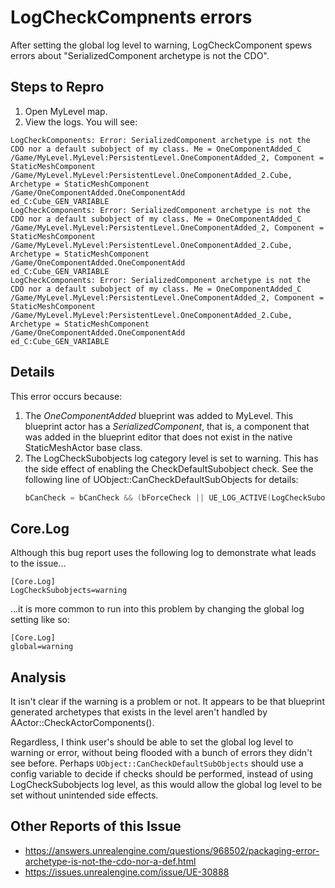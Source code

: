 # LogCheckCompnents errors
After setting the global log level to warning, LogCheckComponent spews errors
about "SerializedComponent archetype is not the CDO".

## Steps to Repro

1. Open MyLevel map.
2. View the logs. You will see:

```
LogCheckComponents: Error: SerializedComponent archetype is not the CDO nor a default subobject of my class. Me = OneComponentAdded_C /Game/MyLevel.MyLevel:PersistentLevel.OneComponentAdded_2, Component = StaticMeshComponent /Game/MyLevel.MyLevel:PersistentLevel.OneComponentAdded_2.Cube, Archetype = StaticMeshComponent /Game/OneComponentAdded.OneComponentAdd
ed_C:Cube_GEN_VARIABLE
LogCheckComponents: Error: SerializedComponent archetype is not the CDO nor a default subobject of my class. Me = OneComponentAdded_C /Game/MyLevel.MyLevel:PersistentLevel.OneComponentAdded_2, Component = StaticMeshComponent /Game/MyLevel.MyLevel:PersistentLevel.OneComponentAdded_2.Cube, Archetype = StaticMeshComponent /Game/OneComponentAdded.OneComponentAdd
ed_C:Cube_GEN_VARIABLE
LogCheckComponents: Error: SerializedComponent archetype is not the CDO nor a default subobject of my class. Me = OneComponentAdded_C /Game/MyLevel.MyLevel:PersistentLevel.OneComponentAdded_2, Component = StaticMeshComponent /Game/MyLevel.MyLevel:PersistentLevel.OneComponentAdded_2.Cube, Archetype = StaticMeshComponent /Game/OneComponentAdded.OneComponentAdd
ed_C:Cube_GEN_VARIABLE
```

## Details

This error occurs because:

1. The *OneComponentAdded* blueprint was added to MyLevel. This blueprint actor
   has a *SerializedComponent*, that is, a component that was added in the
   blueprint editor that does not exist in the native StaticMeshActor base
   class.
2. The LogCheckSubobjects log category level is set to warning. This has the side effect of enabling the CheckDefaultSubobject check. See the following line of UObject::CanCheckDefaultSubObjects for details:
    ```C++
    bCanCheck = bCanCheck && (bForceCheck || UE_LOG_ACTIVE(LogCheckSubobjects, Error));
    ```


## Core.Log

Although this bug report uses the following log to demonstrate what leads to the issue...

```
[Core.Log]
LogCheckSubobjects=warning
```

...it is more common to run into this problem by changing the global log setting like so:

```
[Core.Log]
global=warning
```

## Analysis

It isn't clear if the warning is a problem or not. It appears to be that
blueprint generated archetypes that exists in the level aren't handled by
AActor::CheckActorComponents().

Regardless, I think user's should be able to set the global log level to
warning or error, without being flooded with a bunch of errors they didn't see
before. Perhaps `UObject::CanCheckDefaultSubObjects` should use a config
variable to decide if checks should be performed, instead of using
LogCheckSubobjects log level, as this would allow the global log level to be
set without unintended side effects.


## Other Reports of this Issue

- https://answers.unrealengine.com/questions/968502/packaging-error-archetype-is-not-the-cdo-nor-a-def.html
- https://issues.unrealengine.com/issue/UE-30888
